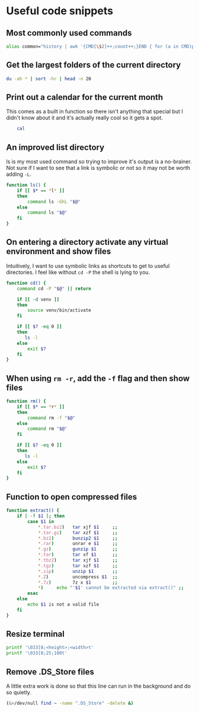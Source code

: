 # Useful code snippets

## Most commonly used commands

```bash
alias common="history | awk '{CMD[\$2]++;count++;}END { for (a in CMD)print CMD[a] \" \" CMD[a]/count*100 \"% \" a;}' | grep -v \"./\" | column -c3 -s \" \" -t | sort -nr | nl |  head"
```

## Get the largest folders of the current directory

```bash
du -ah * | sort -hr | head -n 20
```

## Print out a calendar for the current month

This comes as a built in function so there isn't anything that special but I didn't know about it and it's actually really cool so it gets a spot.

```bash
    cal
```

## An improved list directory

ls is my most used command so trying to improve it's output is a no-brainer. Not sure if I want to see that a link is symbolic or not so it may not be worth adding ```-L```.

```bash
function ls() {
    if [[ $* == *l* ]]
    then
        command ls -GhL "$@"
    else
        command ls "$@"
    fi
}
```

## On entering a directory activate any virtual environment and show files

Intuitively, I want to use symbolic links as shortcuts to get to useful directories. I feel like without ```cd -P``` the shell is lying to you.

```bash
function cd() {
    command cd -P "$@" || return

    if [[ -d venv ]]
    then
        source venv/bin/activate
    fi

    if [[ $? -eq 0 ]]
    then
       ls -l
    else
        exit $?
    fi
}
```

## When using ```rm -r```, add the ```-f``` flag and then show files

```bash
function rm() {
    if [[ $* == *r* ]]
    then
        command rm -f "$@"
    else
        command rm "$@"
    fi

    if [[ $? -eq 0 ]]
    then
       ls -l
    else
        exit $?
    fi
}
```

## Function to open compressed files

```bash
function extract() {
    if [ -f $1 ]; then
        case $1 in
            *.tar.bz2)   tar xjf $1     ;;
            *.tar.gz)    tar xzf $1     ;;
            *.bz2)       bunzip2 $1     ;;
            *.rar)       unrar e $1     ;;
            *.gz)        gunzip $1      ;;
            *.tar)       tar xf $1      ;;
            *.tbz2)      tar xjf $1     ;;
            *.tgz)       tar xzf $1     ;;
            *.zip)       unzip $1       ;;
            *.Z)         uncompress $1  ;;
            *.7z)        7z x $1        ;;
            *)     echo "'$1' cannot be extracted via extract()" ;;
        esac
    else
        echo $1 is not a valid file
    fi
}
```

## Resize terminal

```bash
printf '\033[8;<height>;<width>t'
printf '\033[8;25;100t'
```

## Remove .DS_Store files

A little extra work is done so that this line can run in the background and do so quietly.

```bash
(&>/dev/null find ~ -name ".DS_Store" -delete &)
```
